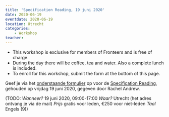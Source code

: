 ```yaml
---
title: 'Specification Reading, 19 juni 2020'
date: 2020-06-19
eventdate: 2020-06-19
location: Utrecht
categories:
    - Workshop
teacher:
---
```


-   This workshop is exclusive for members of Fronteers and is free of charge.
-   During the day there will be coffee, tea and water. Also a complete lunch is included.
-   To enroll for this workshop, submit the form at the bottom of this page.

Geef je via het [onderstaande formulier](#formulier-1) op voor de [Specification Reading](/workshops/css-specification-reading), gehouden op vrijdag 19 juni 2020, gegeven door Rachel Andrew.

(TODO: _Wanneer?_
19 juni 2020, 09:00-17:00
_Waar?_
Utrecht (het adres ontvang je via de mail)
_Prijs_
gratis voor leden, €250 voor niet-leden
_Taal_
Engels (9))
